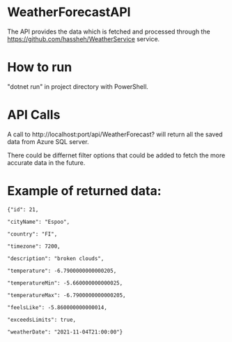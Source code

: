 # WeatherForecastAPI

The API provides the data which is fetched and processed through the https://github.com/hassheh/WeatherService service.

# How to run

"dotnet run" in project directory with PowerShell.

# API Calls

A call to http://localhost:port/api/WeatherForecast? will return all the saved data from Azure SQL server.

There could be differnet filter options that could be added to fetch the more accurate data in the future.

# Example of returned data:


    {"id": 21,
    
    "cityName": "Espoo",
    
    "country": "FI",
    
    "timezone": 7200,
    
    "description": "broken clouds",
    
    "temperature": -6.7900000000000205,
    
    "temperatureMin": -5.660000000000025,
    
    "temperatureMax": -6.7900000000000205,
    
    "feelsLike": -5.860000000000014,
    
    "exceedsLimits": true,
    
    "weatherDate": "2021-11-04T21:00:00"}


